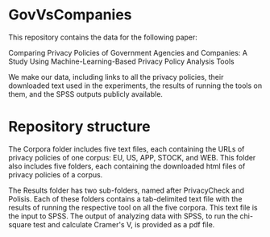 # GovVsCompanies

This repository contains the data for the following paper:

Comparing Privacy Policies of Government Agencies and Companies: A Study Using Machine-Learning-Based Privacy Policy Analysis Tools

We make our data, including links to all the privacy policies, their downloaded text used in the experiments, the results of running the tools on them, and the SPSS outputs publicly available.

# Repository structure 
The Corpora folder includes five text files, each containing the URLs of privacy policies of one corpus: EU, US, APP, STOCK, and WEB. This folder also includes five folders, each containing the downloaded html files of privacy policies of a corpus.

The Results folder has two sub-folders, named after PrivacyCheck and Polisis. Each of these folders contains a tab-delimited text file with the results of running the respective tool on all the five corpora. This text file is the input to SPSS. The output of analyzing data with SPSS, to run the chi-square test and calculate Cramer's V, is provided as a pdf file.
